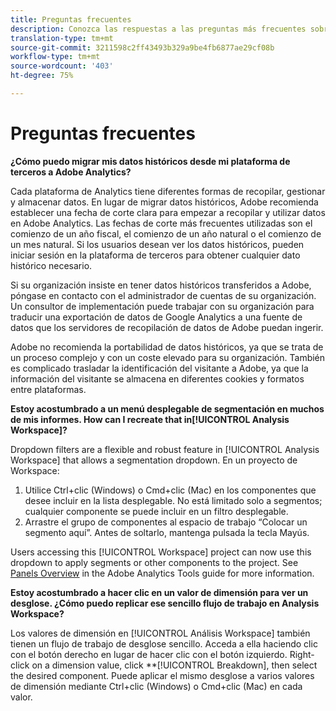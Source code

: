 ```yaml
---
title: Preguntas frecuentes
description: Conozca las respuestas a las preguntas más frecuentes sobre el cambio desde una plataforma de terceros a Adobe.
translation-type: tm+mt
source-git-commit: 3211598c2ff43493b329a9be4fb6877ae29cf08b
workflow-type: tm+mt
source-wordcount: '403'
ht-degree: 75%

---
```



# Preguntas frecuentes

**¿Cómo puedo migrar mis datos históricos desde mi plataforma de terceros a Adobe Analytics?**

Cada plataforma de Analytics tiene diferentes formas de recopilar, gestionar y almacenar datos. En lugar de migrar datos históricos, Adobe recomienda establecer una fecha de corte clara para empezar a recopilar y utilizar datos en Adobe Analytics. Las fechas de corte más frecuentes utilizadas son el comienzo de un año fiscal, el comienzo de un año natural o el comienzo de un mes natural. Si los usuarios desean ver los datos históricos, pueden iniciar sesión en la plataforma de terceros para obtener cualquier dato histórico necesario.

Si su organización insiste en tener datos históricos transferidos a Adobe, póngase en contacto con el administrador de cuentas de su organización. Un consultor de implementación puede trabajar con su organización para traducir una exportación de datos de Google Analytics a una fuente de datos que los servidores de recopilación de datos de Adobe puedan ingerir.

Adobe no recomienda la portabilidad de datos históricos, ya que se trata de un proceso complejo y con un coste elevado para su organización. También es complicado trasladar la identificación del visitante a Adobe, ya que la información del visitante se almacena en diferentes cookies y formatos entre plataformas.

**Estoy acostumbrado a un menú desplegable de segmentación en muchos de mis informes. How can I recreate that in[!UICONTROL Analysis Workspace]?**

Dropdown filters are a flexible and robust feature in [!UICONTROL Analysis Workspace] that allows a segmentation dropdown. En un proyecto de Workspace:

1. Utilice Ctrl+clic (Windows) o Cmd+clic (Mac) en los componentes que desee incluir en la lista desplegable. No está limitado solo a segmentos; cualquier componente se puede incluir en un filtro desplegable.
2. Arrastre el grupo de componentes al espacio de trabajo “Colocar un segmento aquí”. Antes de soltarlo, mantenga pulsada la tecla Mayús.

Users accessing this [!UICONTROL Workspace] project can now use this dropdown to apply segments or other components to the project. See [Panels Overview](/help/analyze/analysis-workspace/c-panels/panels.md) in the Adobe Analytics Tools guide for more information.

**Estoy acostumbrado a hacer clic en un valor de dimensión para ver un desglose. ¿Cómo puedo replicar ese sencillo flujo de trabajo en Analysis Workspace?**

Los valores de dimensión en [!UICONTROL Análisis Workspace] también tienen un flujo de trabajo de desglose sencillo. Acceda a ella haciendo clic con el botón derecho en lugar de hacer clic con el botón izquierdo. Right-click on a dimension value, click **[!UICONTROL Breakdown], then select the desired component. Puede aplicar el mismo desglose a varios valores de dimensión mediante Ctrl+clic (Windows) o Cmd+clic (Mac) en cada valor.
